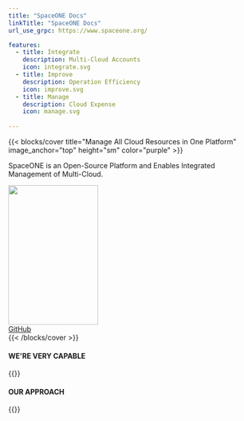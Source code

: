 ```yaml
---
title: "SpaceONE Docs"
linkTitle: "SpaceONE Docs"
url_use_grpc: https://www.spaceone.org/

features:
  - title: Integrate
    description: Multi-Cloud Accounts
    icon: integrate.svg
  - title: Improve
    description: Operation Efficiency
    icon: improve.svg
  - title: Manage
    description: Cloud Expense
    icon: manage.svg
  
---
```


{{< blocks/cover title="Manage All Cloud Resources in One Platform" image_anchor="top" height="sm" color="purple" >}}

<div class="mx-auto">
<p class="lead mt-5">SpaceONE is an Open-Source Platform and Enables Integrated Management of Multi-Cloud.</p>
<div class="l-get-started-buttons">
<img src = '/illust_astronaut_walking.svg' height="280" width="180" class ='illust_astronaut_walking' />
</div>
	<a class="btn btn-lg btn-secondary mr-3 mb-4" href="https://github.com/spaceone-dev">
		GitHub <i class="fab fa-github ml-2 "></i>
	</a>  
</div>
{{< /blocks/cover >}}

<div class="container">

<section>
<h4>WE'RE VERY CAPABLE</h4>
{{<home/features>}}
</section>

<section>
<h4>OUR APPROACH</h4>
{{<home/our-approach>}}
</section>

</div>



